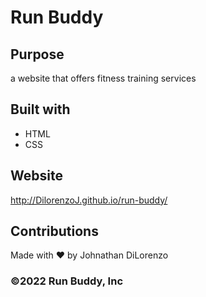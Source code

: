 # Run Buddy

## Purpose
a website that offers fitness training services

## Built with
* HTML
* CSS

## Website
http://DilorenzoJ.github.io/run-buddy/

## Contributions
Made with ❤ by Johnathan DiLorenzo

### ©️2022 Run Buddy, Inc
